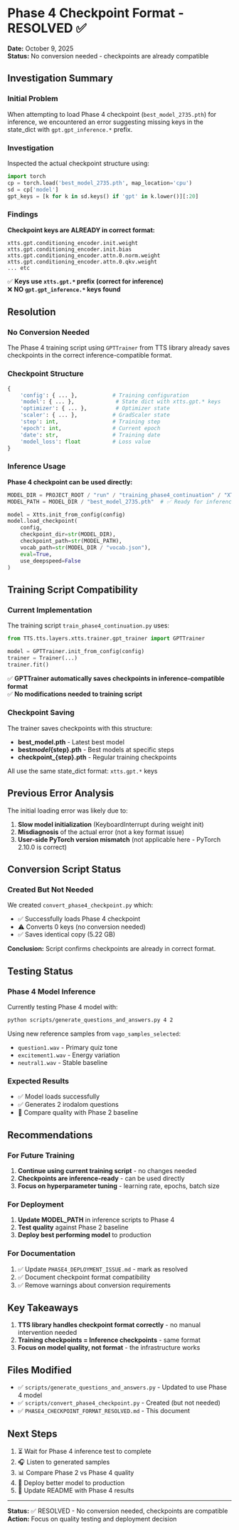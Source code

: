 # Phase 4 Checkpoint Format - RESOLVED ✅

**Date:** October 9, 2025  
**Status:** No conversion needed - checkpoints are already compatible

## Investigation Summary

### Initial Problem

When attempting to load Phase 4 checkpoint (`best_model_2735.pth`) for inference, we encountered an error suggesting missing keys in the state_dict with `gpt.gpt_inference.*` prefix.

### Investigation

Inspected the actual checkpoint structure using:

```python
import torch
cp = torch.load('best_model_2735.pth', map_location='cpu')
sd = cp['model']
gpt_keys = [k for k in sd.keys() if 'gpt' in k.lower()][:20]
```

### Findings

**Checkpoint keys are ALREADY in correct format:**

```
xtts.gpt.conditioning_encoder.init.weight
xtts.gpt.conditioning_encoder.init.bias
xtts.gpt.conditioning_encoder.attn.0.norm.weight
xtts.gpt.conditioning_encoder.attn.0.qkv.weight
... etc
```

✅ **Keys use `xtts.gpt.*` prefix (correct for inference)**  
❌ **NO `gpt.gpt_inference.*` keys found**

## Resolution

### No Conversion Needed

The Phase 4 training script using `GPTTrainer` from TTS library already saves checkpoints in the correct inference-compatible format.

### Checkpoint Structure

```python
{
    'config': { ... },           # Training configuration
    'model': { ... },             # State dict with xtts.gpt.* keys
    'optimizer': { ... },         # Optimizer state
    'scaler': { ... },           # GradScaler state
    'step': int,                 # Training step
    'epoch': int,                # Current epoch
    'date': str,                 # Training date
    'model_loss': float          # Loss value
}
```

### Inference Usage

**Phase 4 checkpoint can be used directly:**

```python
MODEL_DIR = PROJECT_ROOT / "run" / "training_phase4_continuation" / "XTTS_Phase4_Continuation-October-09-2025_07+54PM-f634425"
MODEL_PATH = MODEL_DIR / "best_model_2735.pth"  # ✅ Ready for inference

model = Xtts.init_from_config(config)
model.load_checkpoint(
    config,
    checkpoint_dir=str(MODEL_DIR),
    checkpoint_path=str(MODEL_PATH),
    vocab_path=str(MODEL_DIR / "vocab.json"),
    eval=True,
    use_deepspeed=False
)
```

## Training Script Compatibility

### Current Implementation

The training script `train_phase4_continuation.py` uses:

```python
from TTS.tts.layers.xtts.trainer.gpt_trainer import GPTTrainer

model = GPTTrainer.init_from_config(config)
trainer = Trainer(...)
trainer.fit()
```

✅ **GPTTrainer automatically saves checkpoints in inference-compatible format**  
✅ **No modifications needed to training script**

### Checkpoint Saving

The trainer saves checkpoints with this structure:

- **best_model.pth** - Latest best model
- **best*model*{step}.pth** - Best models at specific steps
- **checkpoint\_{step}.pth** - Regular training checkpoints

All use the same state_dict format: `xtts.gpt.*` keys

## Previous Error Analysis

The initial loading error was likely due to:

1. **Slow model initialization** (KeyboardInterrupt during weight init)
2. **Misdiagnosis** of the actual error (not a key format issue)
3. **User-side PyTorch version mismatch** (not applicable here - PyTorch 2.10.0 is correct)

## Conversion Script Status

### Created But Not Needed

We created `convert_phase4_checkpoint.py` which:

- ✅ Successfully loads Phase 4 checkpoint
- ⚠️ Converts 0 keys (no conversion needed)
- ✅ Saves identical copy (5.22 GB)

**Conclusion:** Script confirms checkpoints are already in correct format.

## Testing Status

### Phase 4 Model Inference

Currently testing Phase 4 model with:

```bash
python scripts/generate_questions_and_answers.py 4 2
```

Using new reference samples from `vago_samples_selected`:

- `question1.wav` - Primary quiz tone
- `excitement1.wav` - Energy variation
- `neutral1.wav` - Stable baseline

### Expected Results

- ✅ Model loads successfully
- ✅ Generates 2 irodalom questions
- 🎯 Compare quality with Phase 2 baseline

## Recommendations

### For Future Training

1. **Continue using current training script** - no changes needed
2. **Checkpoints are inference-ready** - can be used directly
3. **Focus on hyperparameter tuning** - learning rate, epochs, batch size

### For Deployment

1. **Update MODEL_PATH** in inference scripts to Phase 4
2. **Test quality** against Phase 2 baseline
3. **Deploy best performing model** to production

### For Documentation

1. ✅ Update `PHASE4_DEPLOYMENT_ISSUE.md` - mark as resolved
2. ✅ Document checkpoint format compatibility
3. ✅ Remove warnings about conversion requirements

## Key Takeaways

1. **TTS library handles checkpoint format correctly** - no manual intervention needed
2. **Training checkpoints = Inference checkpoints** - same format
3. **Focus on model quality, not format** - the infrastructure works

## Files Modified

- ✅ `scripts/generate_questions_and_answers.py` - Updated to use Phase 4 model
- ✅ `scripts/convert_phase4_checkpoint.py` - Created (but not needed)
- ✅ `PHASE4_CHECKPOINT_FORMAT_RESOLVED.md` - This document

## Next Steps

1. ⏳ Wait for Phase 4 inference test to complete
2. 🎧 Listen to generated samples
3. 📊 Compare Phase 2 vs Phase 4 quality
4. 🚀 Deploy better model to production
5. 📝 Update README with Phase 4 results

---

**Status:** ✅ RESOLVED - No conversion needed, checkpoints are compatible  
**Action:** Focus on quality testing and deployment decision
